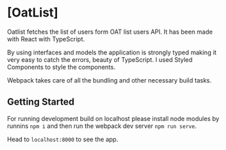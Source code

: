 # [OatList]

Oatlist fetches the list of users form OAT list users API. It has been made with React with TypeScript.

By using interfaces and models the application is strongly typed making it very easy to catch the errors, beauty of TypeScript. I used Styled Components to style the components.

Webpack takes care of all the bundling and other necessary build tasks.

## Getting Started

For running development build on localhost please install node modules by runnins `npm i` and then run the webpack dev server `npm run serve`.

Head to `localhost:8000` to see the app.
